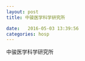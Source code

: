 ```yaml
--- 
layout: post 
title: 中骏医学科学研究所

date:   2016-05-03 13:39:56 
categories: hosp 
--- 
```

   
中骏医学科学研究所

